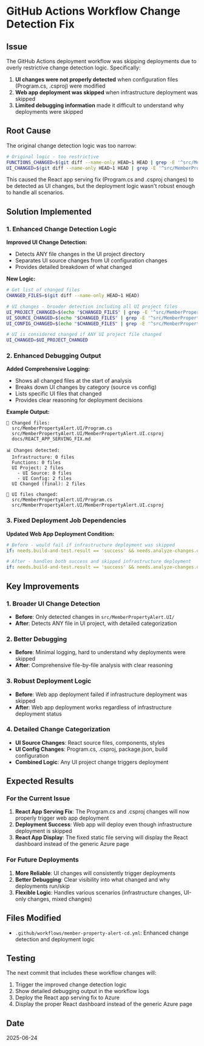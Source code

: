 # GitHub Actions Workflow Change Detection Fix

## Issue
The GitHub Actions deployment workflow was skipping deployments due to overly restrictive change detection logic. Specifically:

1. **UI changes were not properly detected** when configuration files (Program.cs, .csproj) were modified
2. **Web app deployment was skipped** when infrastructure deployment was skipped
3. **Limited debugging information** made it difficult to understand why deployments were skipped

## Root Cause
The original change detection logic was too narrow:
```bash
# Original logic - too restrictive
FUNCTIONS_CHANGED=$(git diff --name-only HEAD~1 HEAD | grep -E '^src/MemberPropertyAlert\.(Core|Functions)/' | wc -l)
UI_CHANGED=$(git diff --name-only HEAD~1 HEAD | grep -E '^src/MemberPropertyAlert\.UI/' | wc -l)
```

This caused the React app serving fix (Program.cs and .csproj changes) to be detected as UI changes, but the deployment logic wasn't robust enough to handle all scenarios.

## Solution Implemented

### 1. Enhanced Change Detection Logic
**Improved UI Change Detection:**
- Detects ANY file changes in the UI project directory
- Separates UI source changes from UI configuration changes
- Provides detailed breakdown of what changed

**New Logic:**
```bash
# Get list of changed files
CHANGED_FILES=$(git diff --name-only HEAD~1 HEAD)

# UI changes - broader detection including all UI project files
UI_PROJECT_CHANGED=$(echo "$CHANGED_FILES" | grep -E '^src/MemberPropertyAlert\.UI/' | wc -l)
UI_SOURCE_CHANGED=$(echo "$CHANGED_FILES" | grep -E '^src/MemberPropertyAlert\.UI/src/' | wc -l)
UI_CONFIG_CHANGED=$(echo "$CHANGED_FILES" | grep -E '^src/MemberPropertyAlert\.UI/(Program\.cs|.*\.csproj|package\.json|package-lock\.json|tailwind\.config\.js)' | wc -l)

# UI is considered changed if ANY UI project file changed
UI_CHANGED=$UI_PROJECT_CHANGED
```

### 2. Enhanced Debugging Output
**Added Comprehensive Logging:**
- Shows all changed files at the start of analysis
- Breaks down UI changes by category (source vs config)
- Lists specific UI files that changed
- Provides clear reasoning for deployment decisions

**Example Output:**
```
📁 Changed files:
  src/MemberPropertyAlert.UI/Program.cs
  src/MemberPropertyAlert.UI/MemberPropertyAlert.UI.csproj
  docs/REACT_APP_SERVING_FIX.md

📊 Changes detected:
  Infrastructure: 0 files
  Functions: 0 files
  UI Project: 2 files
    - UI Source: 0 files
    - UI Config: 2 files
  UI Changed (final): 2 files

🎨 UI files changed:
  src/MemberPropertyAlert.UI/Program.cs
  src/MemberPropertyAlert.UI/MemberPropertyAlert.UI.csproj
```

### 3. Fixed Deployment Job Dependencies
**Updated Web App Deployment Condition:**
```yaml
# Before - would fail if infrastructure deployment was skipped
if: needs.build-and-test.result == 'success' && needs.analyze-changes.outputs.ui-changed == 'true' && needs.analyze-changes.outputs.deploy-web-app == 'true'

# After - handles both success and skipped infrastructure deployment
if: needs.build-and-test.result == 'success' && needs.analyze-changes.outputs.ui-changed == 'true' && needs.analyze-changes.outputs.deploy-web-app == 'true' && (needs.deploy-infrastructure.result == 'success' || needs.deploy-infrastructure.result == 'skipped')
```

## Key Improvements

### 1. Broader UI Change Detection
- **Before**: Only detected changes in `src/MemberPropertyAlert.UI/`
- **After**: Detects ANY file in UI project, with detailed categorization

### 2. Better Debugging
- **Before**: Minimal logging, hard to understand why deployments were skipped
- **After**: Comprehensive file-by-file analysis with clear reasoning

### 3. Robust Deployment Logic
- **Before**: Web app deployment failed if infrastructure deployment was skipped
- **After**: Web app deployment works regardless of infrastructure deployment status

### 4. Detailed Change Categorization
- **UI Source Changes**: React source files, components, styles
- **UI Config Changes**: Program.cs, .csproj, package.json, build configuration
- **Combined Logic**: Any UI project change triggers deployment

## Expected Results

### For the Current Issue
1. **React App Serving Fix**: The Program.cs and .csproj changes will now properly trigger web app deployment
2. **Deployment Success**: Web app will deploy even though infrastructure deployment is skipped
3. **React App Display**: The fixed static file serving will display the React dashboard instead of the generic Azure page

### For Future Deployments
1. **More Reliable**: UI changes will consistently trigger deployments
2. **Better Debugging**: Clear visibility into what changed and why deployments run/skip
3. **Flexible Logic**: Handles various scenarios (infrastructure changes, UI-only changes, mixed changes)

## Files Modified
- `.github/workflows/member-property-alert-cd.yml`: Enhanced change detection and deployment logic

## Testing
The next commit that includes these workflow changes will:
1. Trigger the improved change detection logic
2. Show detailed debugging output in the workflow logs
3. Deploy the React app serving fix to Azure
4. Display the proper React dashboard instead of the generic Azure page

## Date
2025-06-24
